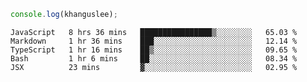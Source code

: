 ```js
console.log(khanguslee);
```

<!--START_SECTION:waka-->
```text
JavaScript   8 hrs 36 mins   ████████████████▒░░░░░░░░   65.03 % 
Markdown     1 hr 36 mins    ███░░░░░░░░░░░░░░░░░░░░░░   12.14 % 
TypeScript   1 hr 16 mins    ██▒░░░░░░░░░░░░░░░░░░░░░░   09.65 % 
Bash         1 hr 6 mins     ██░░░░░░░░░░░░░░░░░░░░░░░   08.34 % 
JSX          23 mins         ▓░░░░░░░░░░░░░░░░░░░░░░░░   02.95 % 
```
<!--END_SECTION:waka-->

<!--
**khanguslee/khanguslee** is a ✨ _special_ ✨ repository because its `README.md` (this file) appears on your GitHub profile.

Here are some ideas to get you started:

- 🔭 I’m currently working on ...
- 🌱 I’m currently learning ...
- 👯 I’m looking to collaborate on ...
- 🤔 I’m looking for help with ...
- 💬 Ask me about ...
- 📫 How to reach me: ...
- 😄 Pronouns: ...
- ⚡ Fun fact: ...
-->
